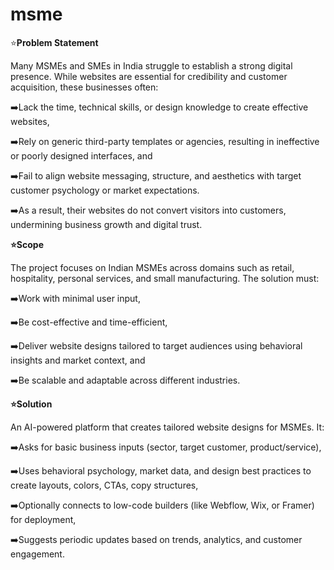 # msme

⭐**Problem Statement**

Many MSMEs and SMEs in India struggle to establish a strong digital presence. While websites are essential for credibility and customer acquisition, these businesses often:

➡️Lack the time, technical skills, or design knowledge to create effective websites,

➡️Rely on generic third-party templates or agencies, resulting in ineffective or poorly designed interfaces, and

➡️Fail to align website messaging, structure, and aesthetics with target customer psychology or market expectations.

➡️As a result, their websites do not convert visitors into customers, undermining business growth and digital trust.


**⭐Scope**

The project focuses on Indian MSMEs across domains such as retail, hospitality, personal services, and small manufacturing. The solution must:

➡️Work with minimal user input,

➡️Be cost-effective and time-efficient,

➡️Deliver website designs tailored to target audiences using behavioral insights and market context, and

➡️Be scalable and adaptable across different industries.


**⭐Solution**

An AI-powered platform that creates tailored website designs for MSMEs. It:

➡️Asks for basic business inputs (sector, target customer, product/service),

➡️Uses behavioral psychology, market data, and design best practices to create layouts, colors, CTAs, copy structures,

➡️Optionally connects to low-code builders (like Webflow, Wix, or Framer) for deployment,

➡️Suggests periodic updates based on trends, analytics, and customer engagement.

